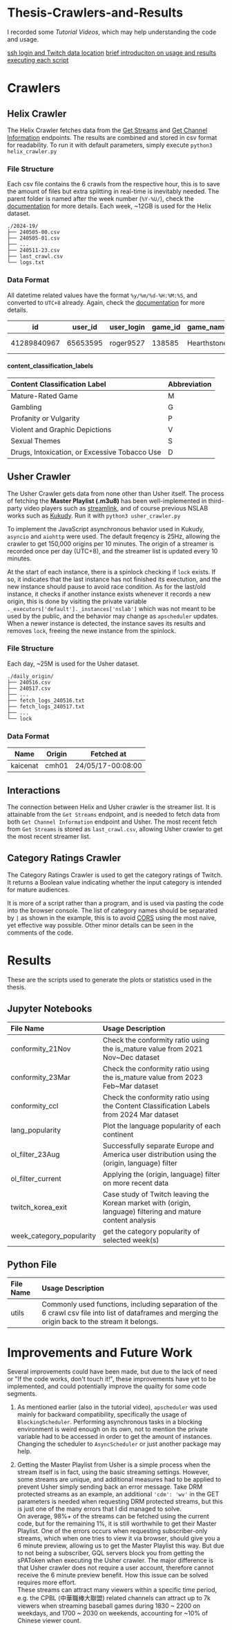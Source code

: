 # Thesis-Crawlers-and-Results
I recorded some *Tutorial Videos*, which may help understanding the code and usage.

[ssh login and Twitch data location](https://youtu.be/-39Zo2kNJss)
[brief introduciton on usage and results](https://youtu.be/4GHOwzDkVVY)
[executing each script](https://youtu.be/pujqppMHNxE)


# Crawlers

## Helix Crawler
The Helix Crawler fetches data from the [Get Streams](https://dev.twitch.tv/docs/api/reference/#get-streams) and [Get Channel Information](https://dev.twitch.tv/docs/api/reference/#get-channel-information) endpoints. The results are combined and stored in csv format for readability. To run it with default parameters, simply execute `python3 helix_crawler.py`

### File Structure
Each csv file contains the 6 crawls from the respective hour, this is to save the amount of files but extra splitting in real-time is inevitably needed. The parent folder is named after the week number (`%Y-%U/`), check the [documentation](https://docs.python.org/3/library/datetime.html#strftime-and-strptime-behavior) for more details.
Each week, ~12GB is used for the Helix dataset.

```
./2024-19/
├── 240505-00.csv
├── 240505-01.csv
├── ...
├── 240511-23.csv
├── last_crawl.csv
└── logs.txt
```
### Data Format
All datetime related values have the format `%y/%m/%d-%H:%M:%S`, and converted to `UTC+8` already. Again, check the [documentation](https://docs.python.org/3/library/datetime.html#strftime-and-strptime-behavior) for more details.

|id|user_id|user_login|game_id|game_name|viewer_count|started_at|language|is_mature|crawl_started_at|crawl_ended_at|content_classification_labels|
|-|-|-|-|-|-|-|-|-|-|-|-|
|41289840967|65653595|roger9527|138585|Hearthstone|8919|24/05/11-21:42:34|zh|False|24/05/11-23:00:00|24/05/11-23:03:51|GPSV|
#### content_classification_labels
|Content Classification Label|Abbreviation|
|:-|-|
|Mature-Rated Game|M|
|Gambling|G|
|Profanity or Vulgarity|P|
|Violent and Graphic Depictions|V|
|Sexual Themes|S|
|Drugs, Intoxication, or Excessive Tobacco Use|D|

## Usher Crawler

The Usher Crawler gets data from none other than Usher itself. The process of fetching the **Master Playlist (.m3u8)** has been well-implemented in third-party video players such as [streamlink](https://github.com/streamlink/streamlink), and of course previous NSLAB works such as [Kukudy](https://github.com/hy-chou/kukudy). Run it with `python3 usher_crawler.py`

To implement the JavaScript asynchronous behavior used in Kukudy, `asyncio` and `aiohttp` were used. The default freqency is 25Hz, allowing the crawler to get 150,000 origins per 10 minutes. The origin of a streamer is recorded once per day (UTC+8), and the streamer list is updated every 10 minutes.

At the start of each instance, there is a spinlock checking if `lock` exists. If so, it indicates that the last instance has not finished its exectution, and the new instance should pause to avoid race condition. As for the last/old instance, it checks if another instance exists whenever it records a new origin, this is done by visiting the private variable `._executors['default']._instances['nslab']` which was not meant to be used by the public, and the behavior may change as `apscheduler` updates. When a newer instance is detected, the instance saves its results and removes `lock`, freeing the newe instance from the spinlock.

### File Structure
Each day, ~25M is used for the Usher dataset.

```
./daily_origin/
├── 240516.csv
├── 240517.csv
├── ...
├── fetch_logs_240516.txt
├── fetch_logs_240517.txt
├── ...
└── lock
```
### Data Format
|Name|Origin|Fetched at|
|-|-|-|
|kaicenat|cmh01|24/05/17-00:08:00|

## Interactions
The connection between Helix and Usher crawler is the streamer list. It is attainable from the `Get Streams` endpoint, and is needed to fetch data from both `Get Channel Information` endpoint and Usher. The most recent fetch from `Get Streams` is stored as `last_crawl.csv`, allowing Usher crawler to get the most recent streamer list.

## Category Ratings Crawler

The Category Ratings Crawler is used to get the category ratings of Twitch. It returns a Boolean value indicating whether the input category is intended for mature audiences.

It is more of a script rather than a program, and is used via pasting the code into the browser console. The list of category names should be separated by `|` as shown in the example, this is to avoid [CORS](https://developer.mozilla.org/en-US/docs/Web/HTTP/CORS) using the most naive, yet effective way possible. Other minor details can be seen in the comments of the code.


# Results

These are the scripts used to generate the plots or statistics used in the thesis. 

## Jupyter Notebooks
|File Name|Usage Description|
|:-|:-|
|conformity_21Nov|Check the conformity ratio using the is_mature value from 2021 Nov~Dec dataset|
|conformity_23Mar|Check the conformity ratio using the is_mature value from 2023 Feb~Mar dataset|
|conformity_ccl|Check the conformity ratio using the Content Classification Labels from 2024 Mar dataset|
|lang_popularity|Plot the language popularity of each continent|
|ol_filter_23Aug|Successfully separate Europe and America user distribution using the (origin, language) filter|
|ol_filter_current|Applying the (origin, language) filter on more recent data|
|twitch_korea_exit|Case study of Twitch leaving the Korean market with (origin, language) filtering and mature content analysis|
|week_category_popularity|get the category popularity of selected week(s)|

## Python File
|File Name|Usage Description|
|:-|:-|
|utils|Commonly used functions, including separation of the 6 crawl csv file into list of dataframes and merging the origin back to the stream it belongs.| 

# Improvements and Future Work

Several improvements could have been made, but due to the lack of need or "If the code works, don't touch it!", these improvements have yet to be implemented, and could potentially improve the quailty for some code segments.

1. As mentioned earlier (also in the tutorial video), `apscheduler` was used mainly for backward compatibility, specifically the usage of `BlockingScheduler`. Performing asynchronous tasks in a blocking environment is weird enough on its own, not to mention the private variable had to be accessed in order to get the amount of instances. Changing the scheduler to `AsyncScheduler` or just another package may help.

2. Getting the Master Playlist from Usher is a simple process when the stream itself is in fact, using the basic streaming settings. However, some streams are unique, and additional measures had to be applied to prevent Usher simply sending back an error message. Take DRM protected streams as an example, an additional `'cdm': 'wv'` in the GET parameters is needed when requesting DRM protected streams, but this is just one of the many errors that I did managed to solve. \
On average, 98%+ of the streams can be fetched using the current code, but for the remaining 1%, it is still worthwhile to get their Master Playlist. One of the errors occurs when requesting subscriber-only streams, which when one tries to view it via browser, should give you a 6 minute preview, allowing us to get the Master Playlist this way. But due to not being a subscriber, GQL servers block you from getting the sPAToken when executing the Usher crawler. The major difference is that Usher crawler does not require a user account, therefore cannot receive the 6 minute preview benefit. How this issue can be solved requires more effort.\
These streams can attract many viewers within a specific time period, e.g. the CPBL (中華職棒大聯盟) related channels can attract up to 7k viewers when streaming baseball games during 1830 ~ 2200 on weekdays, and 1700 ~ 2030 on weekends, accounting for ~10% of Chinese viewer count.
